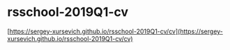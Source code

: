 # rsschool-2019Q1-cv
[https://sergey-xursevich.github.io/rsschool-2019Q1-cv/cv](https://sergey-xursevich.github.io/rsschool-2019Q1-cv/cv)